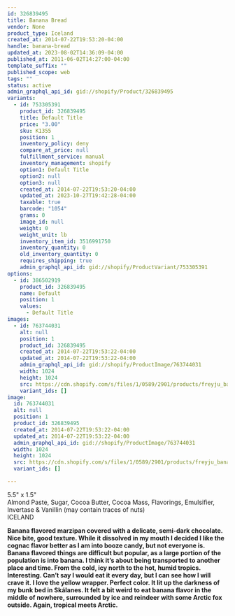 ```yaml
---
id: 326839495
title: Banana Bread
vendor: None
product_type: Iceland
created_at: 2014-07-22T19:53:20-04:00
handle: banana-bread
updated_at: 2023-08-02T14:36:09-04:00
published_at: 2011-06-02T14:27:00-04:00
template_suffix: ""
published_scope: web
tags: ""
status: active
admin_graphql_api_id: gid://shopify/Product/326839495
variants:
  - id: 753305391
    product_id: 326839495
    title: Default Title
    price: "3.00"
    sku: K1355
    position: 1
    inventory_policy: deny
    compare_at_price: null
    fulfillment_service: manual
    inventory_management: shopify
    option1: Default Title
    option2: null
    option3: null
    created_at: 2014-07-22T19:53:20-04:00
    updated_at: 2023-10-27T19:42:28-04:00
    taxable: true
    barcode: "1054"
    grams: 0
    image_id: null
    weight: 0
    weight_unit: lb
    inventory_item_id: 3516991750
    inventory_quantity: 0
    old_inventory_quantity: 0
    requires_shipping: true
    admin_graphql_api_id: gid://shopify/ProductVariant/753305391
options:
  - id: 386502919
    product_id: 326839495
    name: Default
    position: 1
    values:
      - Default Title
images:
  - id: 763744031
    alt: null
    position: 1
    product_id: 326839495
    created_at: 2014-07-22T19:53:22-04:00
    updated_at: 2014-07-22T19:53:22-04:00
    admin_graphql_api_id: gid://shopify/ProductImage/763744031
    width: 1024
    height: 1024
    src: https://cdn.shopify.com/s/files/1/0589/2901/products/freyju_banana_braud.jpeg?v=1406073202
    variant_ids: []
image:
  id: 763744031
  alt: null
  position: 1
  product_id: 326839495
  created_at: 2014-07-22T19:53:22-04:00
  updated_at: 2014-07-22T19:53:22-04:00
  admin_graphql_api_id: gid://shopify/ProductImage/763744031
  width: 1024
  height: 1024
  src: https://cdn.shopify.com/s/files/1/0589/2901/products/freyju_banana_braud.jpeg?v=1406073202
  variant_ids: []

---
```


5.5" x 1.5"  
Almond Paste, Sugar, Cocoa Butter, Cocoa Mass, Flavorings, Emulsifier, Invertase & Vanillin (may contain traces of nuts)  
ICELAND

**Banana flavored marzipan covered with a delicate, semi-dark chocolate. Nice bite, good texture. While it dissolved in my mouth I decided I like the cognac flavor better as I am into booze candy, but not everyone is. Banana flavored things are difficult but popular, as a large portion of the population is into banana. I think it’s about being transported to another place and time. From the cold, icy north to the hot, humid tropics. Interesting. Can’t say I would eat it every day, but I can see how I will crave it. I love the yellow wrapper. Perfect color. It lit up the darkness of my bunk bed in Skálanes. It felt a bit weird to eat banana flavor in the middle of nowhere, surrounded by ice and reindeer with some Arctic fox outside. Again, tropical meets Arctic.**